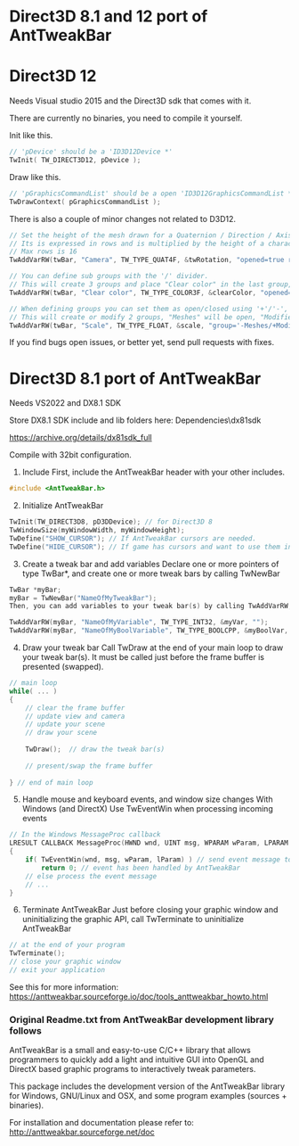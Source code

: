 # Direct3D 8.1 and 12 port of AntTweakBar

# Direct3D 12
Needs Visual studio 2015 and the Direct3D sdk that comes with it.

There are currently no binaries, you need to compile it yourself.

Init like this.
```C
// 'pDevice' should be a 'ID3D12Device *'
TwInit( TW_DIRECT3D12, pDevice );
````

Draw like this.
```C
// 'pGraphicsCommandList' should be a open 'ID3D12GraphicsCommandList *', close it and execute after the call.
TwDrawContext( pGraphicsCommandList );
```

There is also a couple of minor changes not related to D3D12. 
```C
// Set the height of the mesh drawn for a Quaternion / Direction / Axis.
// Its is expressed in rows and is multiplied by the height of a character tow / height of the font.
// Max rows is 16
TwAddVarRW(twBar, "Camera", TW_TYPE_QUAT4F, &twRotation, "opened=true rows=8");

// You can define sub groups with the '/' divider.
// This will create 3 groups and place "Clear color" in the last group, "Framebuffer", all groups are created open.
TwAddVarRW(twBar, "Clear color", TW_TYPE_COLOR3F, &clearColor, "opened=false group='Misc/Colors/Framebuffer'");

// When defining groups you can set them as open/closed using '+'/'-', if they exist their opend state is changed.
// This will create or modify 2 groups, "Meshes" will be open, "Modifier" will be closed.
TwAddVarRW(twBar, "Scale", TW_TYPE_FLOAT, &scale, "group='-Meshes/+Modifiers'");
```

If you find bugs open issues, or better yet, send pull requests with fixes.

# Direct3D 8.1 port of AntTweakBar

Needs VS2022 and DX8.1 SDK

Store DX8.1 SDK include and lib folders here: Dependencies\dx81sdk

https://archive.org/details/dx81sdk_full

Compile with 32bit configuration.

1. Include
First, include the AntTweakBar header with your other includes.
```C
#include <AntTweakBar.h>
```

2. Initialize AntTweakBar
```C
TwInit(TW_DIRECT3D8, pD3DDevice); // for Direct3D 8
TwWindowSize(myWindowWidth, myWindowHeight);
TwDefine("SHOW_CURSOR"); // If AntTweakBar cursors are needed.
TwDefine("HIDE_CURSOR"); // If game has cursors and want to use them instead (otherwise they may flash).
```

3. Create a tweak bar and add variables
Declare one or more pointers of type TwBar*, and create one or more tweak bars by calling TwNewBar

```C
TwBar *myBar;
myBar = TwNewBar("NameOfMyTweakBar");
Then, you can add variables to your tweak bar(s) by calling TwAddVarRW, TwAddVarRO, TwAddVarCB, or TwAddButton

TwAddVarRW(myBar, "NameOfMyVariable", TW_TYPE_INT32, &myVar, "");
TwAddVarRW(myBar, "NameOfMyBoolVariable", TW_TYPE_BOOLCPP, &myBoolVar, "");
```

4. Draw your tweak bar
Call TwDraw at the end of your main loop to draw your tweak bar(s). It must be called just before the frame buffer is presented (swapped).
```C
// main loop
while( ... )
{
    // clear the frame buffer
    // update view and camera
    // update your scene
    // draw your scene
 
    TwDraw();  // draw the tweak bar(s)
 
    // present/swap the frame buffer
 
} // end of main loop
```
5. Handle mouse and keyboard events, and window size changes
With Windows (and DirectX)
Use TwEventWin when processing incoming events
```C
// In the Windows MessageProc callback
LRESULT CALLBACK MessageProc(HWND wnd, UINT msg, WPARAM wParam, LPARAM lParam)
{
    if( TwEventWin(wnd, msg, wParam, lParam) ) // send event message to AntTweakBar
        return 0; // event has been handled by AntTweakBar
    // else process the event message
    // ...
}
```
6. Terminate AntTweakBar
Just before closing your graphic window and uninitializing the graphic API, call TwTerminate to uninitialize AntTweakBar
```C
// at the end of your program
TwTerminate();
// close your graphic window
// exit your application
```
See this for more information:
https://anttweakbar.sourceforge.io/doc/tools_anttweakbar_howto.html


### Original Readme.txt from AntTweakBar development library follows

AntTweakBar is a small and easy-to-use C/C++ library that allows programmers
to quickly add a light and intuitive GUI into OpenGL and DirectX based 
graphic programs to interactively tweak parameters.

This package includes the development version of the AntTweakBar library 
for Windows, GNU/Linux and OSX, and some program examples (sources + binaries).

For installation and documentation please refer to:
http://anttweakbar.sourceforge.net/doc
